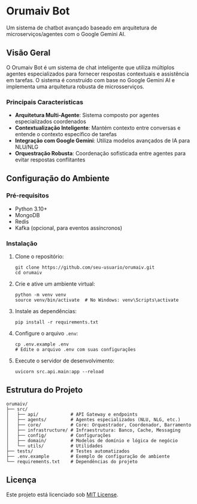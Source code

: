 # Orumaiv Bot

Um sistema de chatbot avançado baseado em arquitetura de microserviços/agentes com o Google Gemini AI.

## Visão Geral

O Orumaiv Bot é um sistema de chat inteligente que utiliza múltiplos agentes especializados para fornecer respostas contextuais e assistência em tarefas. O sistema é construído com base no Google Gemini AI e implementa uma arquitetura robusta de microsserviços.

### Principais Características

- **Arquitetura Multi-Agente**: Sistema composto por agentes especializados coordenados
- **Contextualização Inteligente**: Mantém contexto entre conversas e entende o contexto específico de tarefas
- **Integração com Google Gemini**: Utiliza modelos avançados de IA para NLU/NLG
- **Orquestração Robusta**: Coordenação sofisticada entre agentes para evitar respostas conflitantes

## Configuração do Ambiente

### Pré-requisitos

- Python 3.10+
- MongoDB
- Redis
- Kafka (opcional, para eventos assíncronos)

### Instalação

1. Clone o repositório:
   ```
   git clone https://github.com/seu-usuario/orumaiv.git
   cd orumaiv
   ```

2. Crie e ative um ambiente virtual:
   ```
   python -m venv venv
   source venv/bin/activate  # No Windows: venv\Scripts\activate
   ```

3. Instale as dependências:
   ```
   pip install -r requirements.txt
   ```

4. Configure o arquivo `.env`:
   ```
   cp .env.example .env
   # Edite o arquivo .env com suas configurações
   ```

5. Execute o servidor de desenvolvimento:
   ```
   uvicorn src.api.main:app --reload
   ```

## Estrutura do Projeto

```
orumaiv/
├── src/
│   ├── api/            # API Gateway e endpoints
│   ├── agents/         # Agentes especializados (NLU, NLG, etc.)
│   ├── core/           # Core: Orquestrador, Coordenador, Barramento
│   ├── infrastructure/ # Infraestrutura: Banco, Cache, Messaging
│   ├── config/         # Configurações
│   ├── domain/         # Modelos de domínio e lógica de negócio
│   └── utils/          # Utilidades
├── tests/              # Testes automatizados
├── .env.example        # Exemplo de configuração de ambiente
└── requirements.txt    # Dependências do projeto
```

## Licença

Este projeto está licenciado sob [MIT License](LICENSE). 